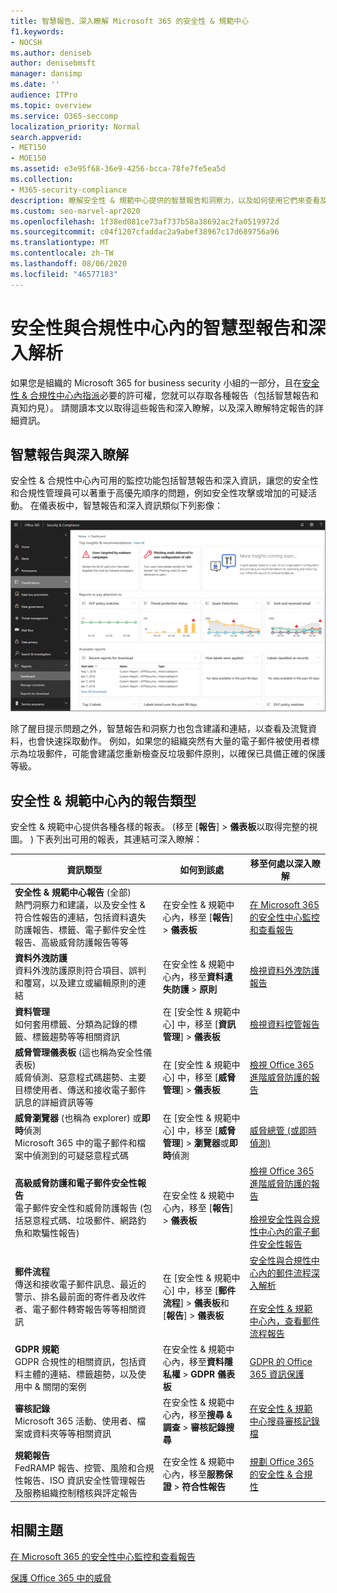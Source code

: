 ```yaml
---
title: 智慧報告、深入瞭解 Microsoft 365 的安全性 & 規範中心
f1.keywords:
- NOCSH
ms.author: deniseb
author: denisebmsft
manager: dansimp
ms.date: ''
audience: ITPro
ms.topic: overview
ms.service: O365-seccomp
localization_priority: Normal
search.appverid:
- MET150
- MOE150
ms.assetid: e3e95f68-36e9-4256-bcca-78fe7fe5ea5d
ms.collection:
- M365-security-compliance
description: 瞭解安全性 & 規範中心提供的智慧報告和洞察力，以及如何使用它們來查看及流覽資料，並快速採取動作。
ms.custom: seo-marvel-apr2020
ms.openlocfilehash: 1f38ed081ce73af737b58a38692ac2fa0519972d
ms.sourcegitcommit: c04f1207cfaddac2a9abef38967c17d689756a96
ms.translationtype: MT
ms.contentlocale: zh-TW
ms.lasthandoff: 08/06/2020
ms.locfileid: "46577183"
---
```

# <a name="smart-reports-and-insights-in-the-security--compliance-center"></a>安全性與合規性中心內的智慧型報告和深入解析

如果您是組織的 Microsoft 365 for business security 小組的一部分，且在[安全性 & 合規性中心內指派](permissions-in-the-security-and-compliance-center.md)必要的許可權，您就可以存取各種報告（包括智慧報告和真知灼見）。 請閱讀本文以取得這些報告和深入瞭解，以及深入瞭解特定報告的詳細資訊。

## <a name="smart-reports-and-insights-overview"></a>智慧報告與深入瞭解

安全性 & 合規性中心內可用的監控功能包括智慧報告和深入資訊，讓您的安全性和合規性管理員可以著重于高優先順序的問題，例如安全性攻擊或增加的可疑活動。 在儀表板中，智慧報告和深入資訊類似下列影像：
  
![安全性 & 規範中心內的報告儀表板](../../media/2a668c3d-3fa3-4e37-8149-46989b33ae8c.png)
  
除了醒目提示問題之外，智慧報告和洞察力也包含建議和連結，以查看及流覽資料，也會快速採取動作。 例如，如果您的組織突然有大量的電子郵件被使用者標示為垃圾郵件，可能會建議您重新檢查反垃圾郵件原則，以確保已具備正確的保護等級。
  
## <a name="types-of-reports-in-the-security--compliance-center"></a>安全性 & 規範中心內的報告類型

安全性 & 規範中心提供各種各樣的報表。  (移至 [**報告**] \> **儀表板**以取得完整的視圖。 ) 下表列出可用的報表，其連結可深入瞭解：
  
|資訊類型|如何到該處|移至何處以深入瞭解|
|---|---|---|
|**安全性 & 規範中心報告** (全部)   <br/> 熱門洞察力和建議，以及安全性 & 符合性報告的連結，包括資料遺失防護報告、標籤、電子郵件安全性報告、高級威脅防護報告等等|在安全性 & 規範中心內，移至 [**報告**] \> **儀表板**|[在 Microsoft 365 的安全性中心監控和查看報告](../mtp/monitoring-and-reporting.md)|
|**資料外洩防護** <br/> 資料外洩防護原則符合項目、誤判和覆寫，以及建立或編輯原則的連結|在安全性 & 規範中心內，移至**資料遺失防護** \> **原則**|[檢視資料外洩防護報告](../../compliance/view-the-dlp-reports.md)|
|**資料管理** <br/> 如何套用標籤、分類為記錄的標籤、標籤趨勢等等相關資訊|在 [安全性 & 規範中心] 中，移至 [**資訊管理**] \> **儀表板**|[檢視資料控管報告](../../compliance/view-the-data-governance-reports.md)|
|**威脅管理儀表板** (這也稱為安全性儀表板)   <br/> 威脅偵測、惡意程式碼趨勢、主要目標使用者、傳送和接收電子郵件訊息的詳細資訊等等|在 [安全性 & 規範中心] 中，移至 [**威脅管理**] \> **儀表板**|[檢視 Office 365 進階威脅防護的報告](view-reports-for-atp.md)|
|**威脅瀏覽器** (也稱為 explorer) 或**即時**偵測 <br/> Microsoft 365 中的電子郵件和檔案中偵測到的可疑惡意程式碼|在 [安全性 & 規範中心] 中，移至 [**威脅管理**] \> **瀏覽器**或**即時**偵測<br/> |[威脅總管 (或即時偵測)](threat-explorer.md)|
|**高級威脅防護和電子郵件安全性報告** <br/> 電子郵件安全性和威脅防護報告 (包括惡意程式碼、垃圾郵件、網路釣魚和欺騙性報告) |在安全性 & 規範中心內，移至 [**報告**] \> **儀表板**|[檢視 Office 365 進階威脅防護的報告](view-reports-for-atp.md) <br/><br/> [檢視安全性與合規性中心內的電子郵件安全性報告](view-email-security-reports.md)|
|**郵件流程** <br/> 傳送和接收電子郵件訊息、最近的警示、排名最前面的寄件者及收件者、電子郵件轉寄報告等等相關資訊|在 [安全性 & 規範中心] 中，移至 [**郵件流程**] \> **儀表板**和 [**報告**] \> **儀表板**|[安全性與合規性中心內的郵件流程深入解析](mail-flow-insights-v2.md) <br/><br/> [在安全性 & 規範中心內，查看郵件流程報告](view-mail-flow-reports.md)|
|**GDPR 規範** <br/> GDPR 合規性的相關資訊，包括資料主體的連結、標籤趨勢，以及使用中 & 關閉的案例|在安全性 & 規範中心內，移至**資料隱私權** \> **GDPR 儀表板**|[GDPR 的 Office 365 資訊保護](https://docs.microsoft.com/microsoft-365/compliance/office-365-information-protection-for-gdpr)|
|**審核記錄** <br/> Microsoft 365 活動、使用者、檔案或資料夾等等相關資訊|在安全性 & 規範中心內，移至**搜尋 & 調查** \> **審核記錄搜尋**|[在安全性 & 規範中心搜尋審核記錄檔](../../compliance/search-the-audit-log-in-security-and-compliance.md)|
|**規範報告** <br/> FedRAMP 報告、控管、風險和合規性報告、ISO 資訊安全性管理報告及服務組織控制稽核與評定報告|在安全性 & 規範中心內，移至**服務保證** \> **符合性報告**|[規劃 Office 365 的安全性 & 合規性](../../compliance/plan-for-security-and-compliance.md)|

## <a name="related-topics"></a>相關主題

[在 Microsoft 365 的安全性中心監控和查看報告](../mtp/monitoring-and-reporting.md)
  
[保護 Office 365 中的威脅](protect-against-threats.md)
